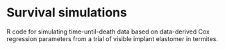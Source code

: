 # Survival simulations

R code for simulating time-until-death data based on data-derived Cox regression parameters from a trial of visible implant elastomer in termites.
